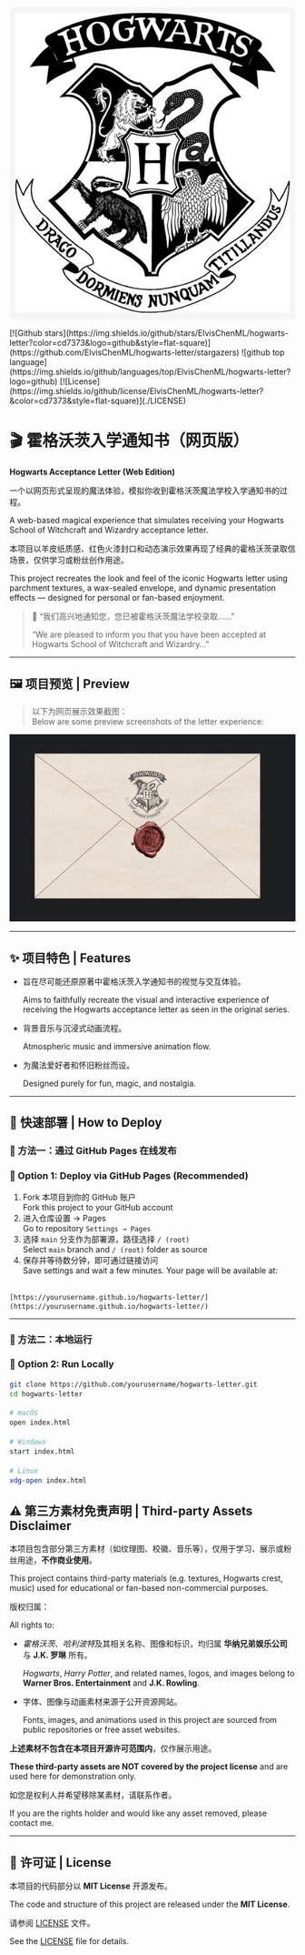 <p align="center" style="background-color: #f5f5f5; padding: 10px; border-radius: 8px;">
  <img src="./assets/hogwarts-crest.png" alt="Hogwarts Crest" />
</p>
[![Github stars](https://img.shields.io/github/stars/ElvisChenML/hogwarts-letter?color=cd7373&logo=github&style=flat-square)](https://github.com/ElvisChenML/hogwarts-letter/stargazers) ![github top language](https://img.shields.io/github/languages/top/ElvisChenML/hogwarts-letter?logo=github) [![License](https://img.shields.io/github/license/ElvisChenML/hogwarts-letter?&color=cd7373&style=flat-square)](./LICENSE)

# 🎬 霍格沃茨入学通知书（网页版）

**Hogwarts Acceptance Letter (Web Edition)**

一个以网页形式呈现的魔法体验，模拟你收到霍格沃茨魔法学校入学通知书的过程。

A web-based magical experience that simulates receiving your Hogwarts School of Witchcraft and Wizardry acceptance letter.

本项目以羊皮纸质感、红色火漆封口和动态演示效果再现了经典的霍格沃茨录取信场景，仅供学习或粉丝创作用途。

This project recreates the look and feel of the iconic Hogwarts letter using parchment textures, a wax-sealed envelope, and dynamic presentation effects — designed for personal or fan-based enjoyment.

> 📝 “我们高兴地通知您，您已被霍格沃茨魔法学校录取……”
>
> “We are pleased to inform you that you have been accepted at Hogwarts School of Witchcraft and Wizardry…”

---

## 🖼️ 项目预览 | Preview

> 以下为网页展示效果截图：  
> Below are some preview screenshots of the letter experience:

<p align="center">
  <img src="./preview/preview-01-envelope.png" alt="Hogwarts Letter Preview - 01 - envelope" width="600"/>
</p>

---

## ✨ 项目特色 | Features

- 旨在尽可能还原原著中霍格沃茨入学通知书的视觉与交互体验。
  
  Aims to faithfully recreate the visual and interactive experience of receiving the Hogwarts acceptance letter as seen in the original series.
  
- 背景音乐与沉浸式动画流程。
  
  Atmospheric music and immersive animation flow.
  
- 为魔法爱好者和怀旧粉丝而设。
  
  Designed purely for fun, magic, and nostalgia.

---

## 🚀 快速部署 | How to Deploy

### 📌 方法一：通过 GitHub Pages 在线发布  
### 📌 Option 1: Deploy via GitHub Pages (Recommended)

1. Fork 本项目到你的 GitHub 账户  
   Fork this project to your GitHub account  
2. 进入仓库设置 → Pages  
   Go to repository `Settings → Pages`  
3. 选择 `main` 分支作为部署源，路径选择 `/ (root)`  
   Select `main` branch and `/ (root)` folder as source  
4. 保存并等待数分钟，即可通过链接访问  
   Save settings and wait a few minutes. Your page will be available at:  
```

[https://yourusername.github.io/hogwarts-letter/](https://yourusername.github.io/hogwarts-letter/)

````

---

### 🧪 方法二：本地运行  
### 🧪 Option 2: Run Locally

```bash
git clone https://github.com/yourusername/hogwarts-letter.git
cd hogwarts-letter

# macOS
open index.html

# Windows
start index.html

# Linux
xdg-open index.html
````

## ⚠️ 第三方素材免责声明 | Third-party Assets Disclaimer

本项目包含部分第三方素材（如纹理图、校徽、音乐等），仅用于学习、展示或粉丝用途，**不作商业使用**。

This project contains third-party materials (e.g. textures, Hogwarts crest, music) used for educational or fan-based non-commercial purposes.

版权归属：

All rights to:

* *霍格沃茨*、*哈利波特*及其相关名称、图像和标识，均归属 **华纳兄弟娱乐公司** 与 **J.K. 罗琳** 所有。

  *Hogwarts*, *Harry Potter*, and related names, logos, and images belong to **Warner Bros. Entertainment** and **J.K. Rowling**.

* 字体、图像与动画素材来源于公开资源网站。

  Fonts, images, and animations used in this project are sourced from public repositories or free asset websites.

**上述素材不包含在本项目开源许可范围内**，仅作展示用途。

**These third-party assets are NOT covered by the project license** and are used here for demonstration only.

如您是权利人并希望移除某素材，请联系作者。

If you are the rights holder and would like any asset removed, please contact me.

---

## 📜 许可证 | License

本项目的代码部分以 **MIT License** 开源发布。

The code and structure of this project are released under the **MIT License**.

请参阅 [LICENSE](./LICENSE) 文件。

See the [LICENSE](./LICENSE) file for details.